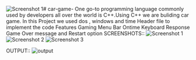 ![Screenshot 1](https://github.com/prerna708/car-game-/assets/114134408/4d6ab522-f87f-4bee-b932-2f40e22fb83b)# car-game-
One go-to programming language commonly used by developers all over the world is C++.Using C++ we are buliding car  game. 
 In this Project we used dos , windows and time Header file to implement the code
Features
Gaming Menu Bar
Ontime Keyboard Response
Game Over message and Restart option
SCREENSHOTS::
![Screenshot 1](https://github.com/prerna708/car-game-/assets/114134408/05da173a-237b-42bc-b4f7-8d349b921d24)
![Screenshot 2](https://github.com/prerna708/car-game-/assets/114134408/cdabd5ac-bb37-48bd-947e-0a5185287460)
![Screenshot 3](https://github.com/prerna708/car-game-/assets/114134408/e1702d5e-d09d-4a77-b9c2-48f9dce21e1b)




OUTPUT::
![output](https://github.com/prerna708/car-game-/assets/114134408/82649074-54ee-4015-82e5-79a6a88eb5c3)

